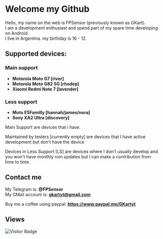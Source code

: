 # Welcome my Github

Hello, my name on the web is FPSensor (previously known as GKart).    
I am a development enthusiast and spend part of my spare time developing on Android.    
I live in Argentina. my birthday is 16 - 12.    

## Supported devices:

### Main support     
- **Motorola Moto G7 [river]**
- **Motorola Moto G82 5G [rhodep]**     
- **Xiaomi Redmi Note 7 [lavender]**   

### Less support
- **Moto E5Familly [hannah/james/nora]**    
- **Sony XA2 Ultra [discovery]**     

Main Support are devices that i have.    

Maintained by testers [currently empty] are devices that I have active development but don't have the device

Devices in Less Support [LS] are devices where I don't usually develop and you won't have monthly rom updates but I can make a contribution from time to time.

## Contact me

My Telegram is: **@FPSensor**  
My GMail account is: **gkartyt@gmail.com**  

Buy me a coffee using paypal: **https://www.paypal.me/GKartyt**

## Views
![Visitor Badge](https://visitor-badge.laobi.icu/badge?page_id=FPSensor.FPSensor)
